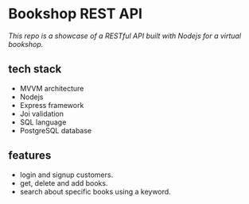 # Bookshop REST API

_This repo is a showcase of a RESTful API built with Nodejs for a virtual bookshop._

## tech stack

* MVVM architecture
* Nodejs
* Express framework
* Joi validation
* SQL language
* PostgreSQL database

## features

* login and signup customers.
* get, delete and add books.
* search about specific books using a keyword.
